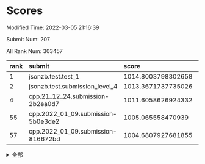 # Scores

Modified Time: 2022-03-05 21:16:39

Submit Num: 207

All Rank Num: 303457

| rank |               submit               |       score        |       sigma        | pk_num |
| :--- | :--------------------------------- | :----------------- | :----------------- | :----- |
| 1    | jsonzb.test.test_1                 | 1014.8003798302658 | 0.8721418081584927 | 5859   |
| 2    | jsonzb.test.submission_level_4     | 1013.3671737735026 | 0.8169081740429504 | 5868   |
| 4    | cpp.21_12_24.submission-2b2ea0d7   | 1011.6058626924332 | 0.7630474309254548 | 5862   |
| 55   | cpp.2022_01_09.submission-5b0e3de2 | 1005.065558470939  | 0.7244871291117189 | 5866   |
| 57   | cpp.2022_01_09.submission-816672bd | 1004.6807927681855 | 0.7119745852150795 | 5862   |


<details>
<summary>全部</summary>

| rank |                 submit                 |       score        |       sigma        | pk_num |
| :--- | :------------------------------------- | :----------------- | :----------------- | :----- |
| 1    | jsonzb.test.test_1                     | 1014.8003798302658 | 0.8721418081584927 | 5859   |
| 2    | jsonzb.test.submission_level_4         | 1013.3671737735026 | 0.8169081740429504 | 5868   |
| 3    | gobigger.level_3.submission_level_3_29 | 1011.6217950575702 | 0.7744832642465138 | 5869   |
| 4    | cpp.21_12_24.submission-2b2ea0d7       | 1011.6058626924332 | 0.7630474309254548 | 5862   |
| 5    | gobigger.level_3.submission_level_3_26 | 1011.3885078494286 | 0.7909740204538046 | 5865   |
| 6    | gobigger.level_3.submission_level_3_23 | 1011.3630859762917 | 0.7625745259850855 | 5861   |
| 7    | gobigger.level_3.submission_level_3_19 | 1011.2641746574852 | 0.7850008877469442 | 5864   |
| 8    | gobigger.level_3.submission_level_3_34 | 1011.1957672679431 | 0.762391463539232  | 5864   |
| 9    | gobigger.level_3.submission_level_3_1  | 1010.9646850396739 | 0.7599999738179017 | 5864   |
| 10   | gobigger.level_3.submission_level_3_47 | 1010.95624728507   | 0.7653985299396733 | 5864   |
| 11   | gobigger.level_3.submission_level_3_42 | 1010.6899251792412 | 0.7779217051406963 | 5866   |
| 12   | gobigger.level_3.submission_level_3_37 | 1010.6820223873397 | 0.7758157225728582 | 5864   |
| 13   | gobigger.level_3.submission_level_3_2  | 1010.6661933319137 | 0.7744610060394927 | 5864   |
| 14   | gobigger.level_3.submission_level_3_49 | 1010.5791653237695 | 0.7713778031383582 | 5863   |
| 15   | gobigger.level_3.submission_level_3_24 | 1010.505853562177  | 0.7839170858729324 | 5863   |
| 16   | gobigger.level_3.submission_level_3_9  | 1010.4989114485476 | 0.7566782765274117 | 5863   |
| 17   | gobigger.level_3.submission_level_3_13 | 1010.4900115430743 | 0.7558592407490113 | 5858   |
| 18   | gobigger.level_3.submission_level_3_10 | 1010.3949129832985 | 0.7418975498051076 | 5858   |
| 19   | gobigger.level_3.submission_level_3_38 | 1010.376444301075  | 0.77481384250454   | 5860   |
| 20   | gobigger.level_3.submission_level_3_30 | 1010.3395302014319 | 0.7596884433493611 | 5864   |
| 21   | gobigger.level_3.submission_level_3_20 | 1010.2652495231059 | 0.7719312717779812 | 5866   |
| 22   | gobigger.level_3.submission_level_3_43 | 1010.2373354727151 | 0.7655206020577404 | 5852   |
| 23   | gobigger.level_3.submission_level_3_33 | 1010.1348863596901 | 0.7850662730946633 | 5867   |
| 24   | gobigger.level_3.submission_level_3_16 | 1010.0984918277412 | 0.7440142790275721 | 5865   |
| 25   | gobigger.level_3.submission_level_3_27 | 1010.068175507041  | 0.7540555302942102 | 5862   |
| 26   | gobigger.level_3.submission_level_3_0  | 1010.0314034649357 | 0.7534775637091432 | 5862   |
| 27   | gobigger.level_3.submission_level_3_41 | 1010.0253978439654 | 0.7568017541558165 | 5857   |
| 28   | gobigger.level_3.submission_level_3_44 | 1009.8692243966598 | 0.7681037479788935 | 5861   |
| 29   | gobigger.level_3.submission_level_3_46 | 1009.8462429289289 | 0.7671052596487318 | 5868   |
| 30   | gobigger.level_3.submission_level_3_39 | 1009.8197401447525 | 0.7465070592054515 | 5857   |
| 31   | gobigger.level_3.submission_level_3_28 | 1009.7676638776489 | 0.7289568787516968 | 5865   |
| 32   | gobigger.level_3.submission_level_3_40 | 1009.7289420015738 | 0.7414307467551483 | 5862   |
| 33   | gobigger.level_3.submission_level_3_5  | 1009.679152923226  | 0.7526110784362712 | 5866   |
| 34   | gobigger.level_3.submission_level_3_32 | 1009.5878624060039 | 0.7648709090264783 | 5863   |
| 35   | gobigger.level_3.submission_level_3_6  | 1009.5454712666874 | 0.7412435576203009 | 5861   |
| 36   | gobigger.level_3.submission_level_3_14 | 1009.5123260859298 | 0.7607327499339257 | 5864   |
| 37   | gobigger.level_3.submission_level_3_11 | 1009.4980938259611 | 0.74239007054488   | 5868   |
| 38   | gobigger.level_3.submission_level_3_25 | 1009.4902780608443 | 0.7573589011779019 | 5860   |
| 39   | gobigger.level_3.submission_level_3_45 | 1009.4817949389619 | 0.7505166762020047 | 5863   |
| 40   | gobigger.level_3.submission_level_3_12 | 1009.4739657522134 | 0.7634807666947501 | 5859   |
| 41   | gobigger.level_3.submission_level_3_17 | 1009.4532950938976 | 0.7464419776516248 | 5861   |
| 42   | gobigger.level_3.submission_level_3_18 | 1009.3899730879597 | 0.751686407110878  | 5865   |
| 43   | gobigger.level_3.submission_level_3_3  | 1009.3734165838739 | 0.7676303242710757 | 5862   |
| 44   | gobigger.level_3.submission_level_3_7  | 1009.282200704154  | 0.7650679563499144 | 5861   |
| 45   | gobigger.level_3.submission_level_3_22 | 1009.1635664888876 | 0.7604166148384323 | 5863   |
| 46   | gobigger.level_3.submission_level_3_15 | 1009.1213869347279 | 0.7654784198433582 | 5863   |
| 47   | gobigger.level_3.submission_level_3_31 | 1009.0335676952866 | 0.754101256970042  | 5869   |
| 48   | gobigger.level_3.submission_level_3_35 | 1008.9208789624136 | 0.7500221857968625 | 5866   |
| 49   | gobigger.level_3.submission_level_3_36 | 1008.7373915114803 | 0.7653682251714513 | 5865   |
| 50   | gobigger.level_3.submission_level_3_4  | 1008.6967076022788 | 0.7490886879161436 | 5870   |
| 51   | gobigger.level_3.submission_level_3_48 | 1008.6105593186305 | 0.7501347876965512 | 5860   |
| 52   | gobigger.level_3.submission_level_3_8  | 1008.6104659878507 | 0.7323302510981783 | 5865   |
| 53   | gobigger.level_3.submission_level_3_21 | 1008.326642236824  | 0.7445788015099682 | 5866   |
| 54   | gobigger.level_1.submission_level_1_35 | 1005.1007888954587 | 0.7170155416436702 | 5870   |
| 55   | cpp.2022_01_09.submission-5b0e3de2     | 1005.065558470939  | 0.7244871291117189 | 5866   |
| 56   | gobigger.level_1.submission_level_1_3  | 1004.8915833719867 | 0.723729242031162  | 5865   |
| 57   | cpp.2022_01_09.submission-816672bd     | 1004.6807927681855 | 0.7119745852150795 | 5862   |
| 58   | gobigger.level_1.submission_level_1_28 | 1004.3332550754468 | 0.7170171341357376 | 5862   |
| 59   | gobigger.level_1.submission_level_1_31 | 1004.2313974775282 | 0.7259685790321195 | 5864   |
| 60   | gobigger.level_1.submission_level_1_32 | 1004.1230710591636 | 0.7178139917352746 | 5864   |
| 61   | gobigger.level_1.submission_level_1_24 | 1003.9507967812433 | 0.7121900997095914 | 5859   |
| 62   | gobigger.level_1.submission_level_1_38 | 1003.9351256641784 | 0.7148856492571904 | 5863   |
| 63   | gobigger.level_1.submission_level_1_44 | 1003.9206026892433 | 0.729411634967981  | 5860   |
| 64   | gobigger.level_1.submission_level_1_23 | 1003.9024333437814 | 0.7141935024992121 | 5865   |
| 65   | gobigger.level_1.submission_level_1_20 | 1003.8463792114961 | 0.7060677744457554 | 5865   |
| 66   | gobigger.level_1.submission_level_1_14 | 1003.8150813292688 | 0.7171066222839206 | 5863   |
| 67   | gobigger.level_1.submission_level_1_33 | 1003.7990552237903 | 0.7151395674890542 | 5861   |
| 68   | gobigger.level_1.submission_level_1_5  | 1003.7250840000146 | 0.7197349528155564 | 5865   |
| 69   | gobigger.level_1.submission_level_1_21 | 1003.702867915233  | 0.7222460929700738 | 5863   |
| 70   | gobigger.level_1.submission_level_1_37 | 1003.6830717728841 | 0.7192875088882554 | 5865   |
| 71   | gobigger.level_1.submission_level_1_49 | 1003.6728228436675 | 0.7096288103753051 | 5862   |
| 72   | gobigger.level_1.submission_level_1_4  | 1003.6394045621968 | 0.7229667674524215 | 5869   |
| 73   | gobigger.level_1.submission_level_1_36 | 1003.6344237275375 | 0.7201695870786019 | 5867   |
| 74   | gobigger.level_1.submission_level_1_16 | 1003.5848190408689 | 0.7146822841547582 | 5863   |
| 75   | gobigger.level_1.submission_level_1_40 | 1003.50970105163   | 0.7082528993043603 | 5864   |
| 76   | gobigger.level_1.submission_level_1_41 | 1003.5083491030803 | 0.7058880671204264 | 5866   |
| 77   | gobigger.level_1.submission_level_1_2  | 1003.4941113672024 | 0.721848843838746  | 5866   |
| 78   | gobigger.level_1.submission_level_1_8  | 1003.4055101284812 | 0.7118914401163333 | 5865   |
| 79   | gobigger.level_1.submission_level_1_6  | 1003.4052135183904 | 0.7177474754021685 | 5866   |
| 80   | gobigger.level_1.submission_level_1_19 | 1003.3927989489905 | 0.7117062876787028 | 5863   |
| 81   | gobigger.level_1.submission_level_1_26 | 1003.3602126892911 | 0.7109122711732628 | 5864   |
| 82   | gobigger.level_1.submission_level_1_39 | 1003.2725346571117 | 0.7080081765507032 | 5862   |
| 83   | gobigger.level_1.submission_level_1_45 | 1003.2288246371097 | 0.7256018849277559 | 5865   |
| 84   | gobigger.level_1.submission_level_1_22 | 1003.177759833338  | 0.7018080276057724 | 5864   |
| 85   | gobigger.level_1.submission_level_1_12 | 1003.1144492176772 | 0.7043961940816766 | 5863   |
| 86   | gobigger.level_1.submission_level_1_25 | 1003.0292977582588 | 0.7088218615602168 | 5862   |
| 87   | gobigger.level_1.submission_level_1_13 | 1002.9555730339258 | 0.7077123034685158 | 5860   |
| 88   | gobigger.level_1.submission_level_1_42 | 1002.9050811092286 | 0.7077980486514124 | 5864   |
| 89   | gobigger.level_1.submission_level_1_1  | 1002.886168203221  | 0.7307367403863153 | 5867   |
| 90   | gobigger.level_1.submission_level_1_15 | 1002.8395121554013 | 0.7127836789079929 | 5864   |
| 91   | gobigger.level_1.submission_level_1_48 | 1002.7775343261225 | 0.7231622335473167 | 5869   |
| 92   | gobigger.level_1.submission_level_1_27 | 1002.7236740990959 | 0.7110131044036364 | 5863   |
| 93   | gobigger.level_1.submission_level_1_34 | 1002.6786239825577 | 0.715978392879879  | 5858   |
| 94   | gobigger.level_1.submission_level_1_11 | 1002.6709135487204 | 0.7146954475190407 | 5863   |
| 95   | gobigger.level_1.submission_level_1_46 | 1002.4174617728385 | 0.7121278509036163 | 5860   |
| 96   | gobigger.level_1.submission_level_1_18 | 1002.4088635141806 | 0.7129726278804315 | 5863   |
| 97   | gobigger.level_1.submission_level_1_30 | 1002.4060068562046 | 0.7065851186274322 | 5865   |
| 98   | gobigger.level_1.submission_level_1_29 | 1002.4045221863294 | 0.7174335045754455 | 5866   |
| 99   | gobigger.level_1.submission_level_1_9  | 1002.2965144265619 | 0.6993869365011951 | 5868   |
| 100  | gobigger.level_1.submission_level_1_43 | 1002.2600341387495 | 0.716159808220167  | 5864   |
| 101  | gobigger.level_1.submission_level_1_10 | 1001.9835320625991 | 0.7069600967032532 | 5866   |
| 102  | gobigger.level_1.submission_level_1_47 | 1001.9425955121095 | 0.7093431650101266 | 5870   |
| 103  | gobigger.level_1.submission_level_1_17 | 1001.9277700710145 | 0.7064350053440658 | 5863   |
| 104  | gobigger.level_1.submission_level_1_7  | 1001.8045832489507 | 0.7083674158754445 | 5865   |
| 105  | gobigger.level_1.submission_level_1_0  | 1001.7367608050724 | 0.7171603646048601 | 5858   |
| 106  | gobigger.random.submission_random_28   | 998.0195976212173  | 0.6977657192023772 | 5863   |
| 107  | gobigger.random.submission_random_40   | 997.4780163399439  | 0.6987569058972589 | 5863   |
| 108  | gobigger.random.submission_random_1    | 997.2008972455299  | 0.7147451486444004 | 5866   |
| 109  | gobigger.random.submission_random_36   | 997.1466408420272  | 0.7079518583056494 | 5864   |
| 110  | gobigger.random.submission_random_2    | 996.8983320749275  | 0.7140722615045335 | 5861   |
| 111  | gobigger.random.submission_random_31   | 996.6465082674121  | 0.7072179307196145 | 5865   |
| 112  | gobigger.random.submission_random_14   | 996.5377154832748  | 0.7157922365969819 | 5865   |
| 113  | gobigger.random.submission_random_24   | 996.4735421949988  | 0.710903068877594  | 5863   |
| 114  | gobigger.random.submission_random_13   | 996.4229074631049  | 0.7182593038697794 | 5867   |
| 115  | gobigger.random.submission_random_4    | 996.4180028801806  | 0.7062064887693402 | 5865   |
| 116  | gobigger.random.submission_random_20   | 996.4004266075109  | 0.708719704488588  | 5862   |
| 117  | gobigger.random.submission_random_49   | 996.3852515299376  | 0.7152413770986695 | 5869   |
| 118  | gobigger.random.submission_random_15   | 996.335136238971   | 0.7144330023628207 | 5867   |
| 119  | gobigger.random.submission_random_10   | 996.3279601674863  | 0.7206489400569707 | 5870   |
| 120  | gobigger.random.submission_random_29   | 996.2664463566531  | 0.703289149542115  | 5859   |
| 121  | gobigger.random.submission_random_38   | 996.2128952849738  | 0.7242276471037428 | 5865   |
| 122  | gobigger.random.submission_random_5    | 996.2120270534124  | 0.6989234415005365 | 5867   |
| 123  | gobigger.random.submission_random_11   | 996.1819066884884  | 0.7196097928540198 | 5865   |
| 124  | gobigger.random.submission_random_47   | 996.1658589156032  | 0.7143151520073635 | 5864   |
| 125  | gobigger.random.submission_random_0    | 996.1510995430647  | 0.6979046985883661 | 5860   |
| 126  | gobigger.random.submission_random_41   | 996.1267754773228  | 0.7117694312602469 | 5864   |
| 127  | gobigger.random.submission_random_35   | 996.1200126558373  | 0.7202515213232763 | 5864   |
| 128  | gobigger.random.submission_random_43   | 996.0600018231465  | 0.7144762139951679 | 5868   |
| 129  | gobigger.random.submission_random_18   | 996.0364134683946  | 0.7224456122463347 | 5861   |
| 130  | gobigger.random.submission_random_3    | 996.032196678726   | 0.7070231986079214 | 5864   |
| 131  | gobigger.random.submission_random_44   | 996.0077445050283  | 0.7082339145657202 | 5864   |
| 132  | gobigger.random.submission_random_6    | 995.9837125674817  | 0.730515218286622  | 5860   |
| 133  | gobigger.random.submission_random_46   | 995.9727920021162  | 0.709383799608171  | 5866   |
| 134  | gobigger.random.submission_random_23   | 995.9569503957783  | 0.7070936976164044 | 5866   |
| 135  | gobigger.random.submission_random_32   | 995.9542665366362  | 0.7079961408880777 | 5862   |
| 136  | gobigger.random.submission_random_26   | 995.9309110625874  | 0.7024297533281322 | 5858   |
| 137  | gobigger.random.submission_random_25   | 995.8658175578637  | 0.7207141272519749 | 5861   |
| 138  | gobigger.random.submission_random_27   | 995.8096282599815  | 0.7099994652300384 | 5865   |
| 139  | gobigger.random.submission_random_30   | 995.805983409872   | 0.7048305705376451 | 5862   |
| 140  | gobigger.random.submission_random_48   | 995.7500646908653  | 0.7265581526901697 | 5865   |
| 141  | gobigger.random.submission_random_22   | 995.6901017367221  | 0.7087619312189335 | 5871   |
| 142  | gobigger.random.submission_random_12   | 995.6815320870047  | 0.6999751980776647 | 5861   |
| 143  | gobigger.random.submission_random_37   | 995.5741951667833  | 0.7182670492439618 | 5864   |
| 144  | gobigger.random.submission_random_42   | 995.5722117836632  | 0.7195263000664075 | 5865   |
| 145  | gobigger.random.submission_random_45   | 995.518265340404   | 0.7188768980573839 | 5868   |
| 146  | gobigger.random.submission_random_21   | 995.4958243232513  | 0.7171472495754138 | 5861   |
| 147  | gobigger.random.submission_random_17   | 995.48888579162    | 0.7130636691982765 | 5869   |
| 148  | gobigger.random.submission_random_8    | 995.3585737547605  | 0.7228639865126382 | 5861   |
| 149  | gobigger.random.submission_random_39   | 995.2790822075341  | 0.7214634747153393 | 5862   |
| 150  | gobigger.random.submission_random_34   | 995.1774751654285  | 0.7183827738791744 | 5863   |
| 151  | gobigger.random.submission_random_7    | 995.1442513795373  | 0.7133173194790283 | 5868   |
| 152  | gobigger.random.submission_random_16   | 995.135019555625   | 0.7203169899522246 | 5861   |
| 153  | gobigger.random.submission_random_33   | 994.8269314155547  | 0.7141005521575379 | 5864   |
| 154  | gobigger.level_2.submission_level_2_7  | 994.0966775666134  | 0.7356608551659539 | 5863   |
| 155  | gobigger.level_2.submission_level_2_48 | 994.0801253451942  | 0.7372058944602207 | 5863   |
| 156  | gobigger.random.submission_random_9    | 994.064610409488   | 0.7090004513789102 | 5861   |
| 157  | gobigger.random.submission_random_19   | 994.0353677013408  | 0.7125892407403605 | 5862   |
| 158  | gobigger.level_2.submission_level_2_9  | 994.0351099697874  | 0.7264223411142707 | 5866   |
| 159  | gobigger.level_2.submission_level_2_11 | 993.3789966510059  | 0.7507327124471201 | 5862   |
| 160  | gobigger.level_2.submission_level_2_39 | 993.3773426474032  | 0.733880049820415  | 5864   |
| 161  | gobigger.level_2.submission_level_2_15 | 993.3239416915009  | 0.7381689664725601 | 5861   |
| 162  | gobigger.level_2.submission_level_2_19 | 993.2333189767191  | 0.7273726146197717 | 5866   |
| 163  | gobigger.level_2.submission_level_2_31 | 993.2253114876498  | 0.7393200387354482 | 5867   |
| 164  | gobigger.level_2.submission_level_2_25 | 993.196061213211   | 0.7375134545604628 | 5865   |
| 165  | gobigger.level_2.submission_level_2_24 | 993.1403718341608  | 0.7494399876712017 | 5863   |
| 166  | gobigger.level_2.submission_level_2_33 | 993.104629416624   | 0.7481180123588705 | 5864   |
| 167  | gobigger.level_2.submission_level_2_8  | 993.1041331539659  | 0.7251534381132896 | 5869   |
| 168  | gobigger.level_2.submission_level_2_38 | 992.9324713930458  | 0.7421435458664852 | 5866   |
| 169  | gobigger.level_2.submission_level_2_43 | 992.865057282131   | 0.7306734174465548 | 5861   |
| 170  | gobigger.level_2.submission_level_2_40 | 992.795954565743   | 0.7406601428003756 | 5865   |
| 171  | gobigger.level_2.submission_level_2_36 | 992.7538690021719  | 0.7480583403601766 | 5865   |
| 172  | gobigger.level_2.submission_level_2_17 | 992.7510246486854  | 0.7431389145486812 | 5863   |
| 173  | gobigger.level_2.submission_level_2_22 | 992.6006236993549  | 0.7414994090589543 | 5867   |
| 174  | gobigger.level_2.submission_level_2_6  | 992.441199008766   | 0.7448438812754952 | 5867   |
| 175  | gobigger.level_2.submission_level_2_10 | 992.3566145635217  | 0.7381285420113188 | 5862   |
| 176  | gobigger.level_2.submission_level_2_27 | 992.3483240170171  | 0.7364511215071995 | 5865   |
| 177  | gobigger.level_2.submission_level_2_0  | 992.3443536166419  | 0.7452538146322369 | 5870   |
| 178  | gobigger.level_2.submission_level_2_34 | 992.3024282083392  | 0.7372217541302033 | 5866   |
| 179  | gobigger.level_2.submission_level_2_41 | 992.2630984455974  | 0.7375481192206743 | 5858   |
| 180  | gobigger.level_2.submission_level_2_20 | 992.2419820118022  | 0.7489165627503314 | 5864   |
| 181  | gobigger.level_2.submission_level_2_49 | 992.2131679090603  | 0.7480011240424704 | 5861   |
| 182  | gobigger.level_2.submission_level_2_16 | 992.0491778613219  | 0.752883242560775  | 5863   |
| 183  | gobigger.level_2.submission_level_2_18 | 992.0082912670729  | 0.7381872029595675 | 5866   |
| 184  | gobigger.level_2.submission_level_2_44 | 991.761766159507   | 0.7376573216835092 | 5864   |
| 185  | gobigger.level_2.submission_level_2_21 | 991.6868600933367  | 0.7575433850911294 | 5866   |
| 186  | gobigger.level_2.submission_level_2_14 | 991.5521939240133  | 0.7453542389510076 | 5860   |
| 187  | gobigger.level_2.submission_level_2_45 | 991.5291826899266  | 0.7463429805590593 | 5865   |
| 188  | gobigger.level_2.submission_level_2_26 | 991.477464802925   | 0.7509402556253277 | 5862   |
| 189  | gobigger.level_2.submission_level_2_46 | 991.4697356345863  | 0.7379376607103935 | 5864   |
| 190  | gobigger.level_2.submission_level_2_37 | 991.468295241433   | 0.7433753785945197 | 5866   |
| 191  | gobigger.level_2.submission_level_2_5  | 991.4481078420132  | 0.753013405900139  | 5865   |
| 192  | gobigger.level_2.submission_level_2_29 | 991.4468291999335  | 0.7480937005147358 | 5864   |
| 193  | gobigger.level_2.submission_level_2_35 | 991.3795219237921  | 0.751733889516445  | 5867   |
| 194  | gobigger.level_2.submission_level_2_23 | 991.3628277776446  | 0.7384038841672016 | 5867   |
| 195  | gobigger.level_2.submission_level_2_47 | 991.3481383107686  | 0.7417722358915612 | 5864   |
| 196  | gobigger.level_2.submission_level_2_42 | 991.3150375591589  | 0.743141592551876  | 5864   |
| 197  | gobigger.level_2.submission_level_2_1  | 991.2686266454964  | 0.7447883415768712 | 5865   |
| 198  | gobigger.level_2.submission_level_2_2  | 991.2034181449253  | 0.7456717363207575 | 5866   |
| 199  | gobigger.level_2.submission_level_2_30 | 991.1674391787327  | 0.7678838020616191 | 5863   |
| 200  | gobigger.level_2.submission_level_2_12 | 991.1096082190894  | 0.7651525529771772 | 5869   |
| 201  | gobigger.level_2.submission_level_2_28 | 991.0338147795189  | 0.7554722062334662 | 5863   |
| 202  | gobigger.level_2.submission_level_2_32 | 990.9448349942895  | 0.7829471216581542 | 5867   |
| 203  | gobigger.level_2.submission_level_2_4  | 990.9302769195264  | 0.7519619122271938 | 5866   |
| 204  | gobigger.level_2.submission_level_2_13 | 990.8848950871064  | 0.7333028710939585 | 5862   |
| 205  | gobigger.level_2.submission_level_2_3  | 989.0290971617493  | 0.7821704301514584 | 5862   |
| 206  | gobigger.none.submission_none_1        | 977.3169934076091  | 1.3813629696007874 | 5867   |
| 207  | gobigger.none.submission_none_0        | 976.9788075183269  | 1.29717943952955   | 5864   |

</details>
